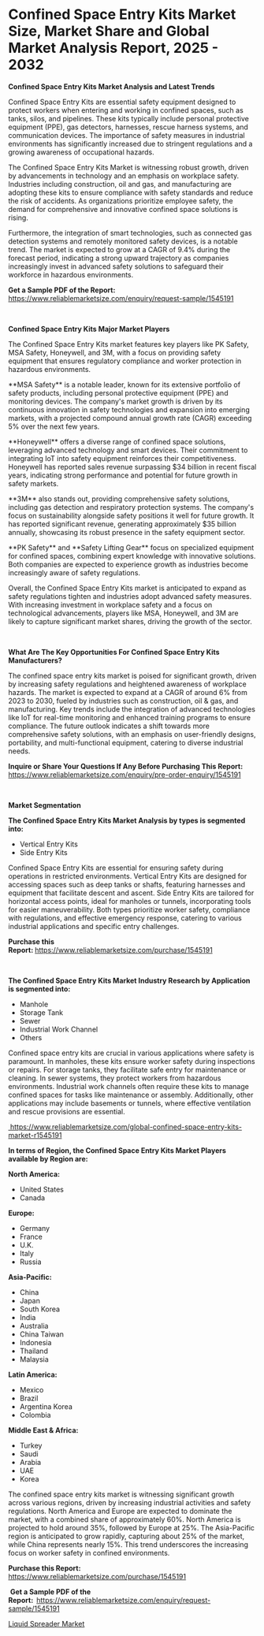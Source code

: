 <p><h1>Confined Space Entry Kits Market Size, Market Share and Global Market Analysis Report, 2025 - 2032</h1></p><p><strong>Confined Space Entry Kits Market Analysis and Latest Trends</strong></p>
<p><p>Confined Space Entry Kits are essential safety equipment designed to protect workers when entering and working in confined spaces, such as tanks, silos, and pipelines. These kits typically include personal protective equipment (PPE), gas detectors, harnesses, rescue harness systems, and communication devices. The importance of safety measures in industrial environments has significantly increased due to stringent regulations and a growing awareness of occupational hazards.</p><p>The Confined Space Entry Kits Market is witnessing robust growth, driven by advancements in technology and an emphasis on workplace safety. Industries including construction, oil and gas, and manufacturing are adopting these kits to ensure compliance with safety standards and reduce the risk of accidents. As organizations prioritize employee safety, the demand for comprehensive and innovative confined space solutions is rising. </p><p>Furthermore, the integration of smart technologies, such as connected gas detection systems and remotely monitored safety devices, is a notable trend. The market is expected to grow at a CAGR of 9.4% during the forecast period, indicating a strong upward trajectory as companies increasingly invest in advanced safety solutions to safeguard their workforce in hazardous environments.</p></p>
<p><strong>Get a Sample PDF of the Report:&nbsp;</strong> <a href="https://www.reliablemarketsize.com/enquiry/request-sample/1545191?utm_campaign=2218&utm_medium=2&utm_source=Github&utm_content=ia&utm_term=17022025&utm_id=confined-space-entry-kits">https://www.reliablemarketsize.com/enquiry/request-sample/1545191</a></p>
<p>&nbsp;</p>
<p><strong>Confined Space Entry Kits Major Market Players</strong></p>
<p><p>The Confined Space Entry Kits market features key players like PK Safety, MSA Safety, Honeywell, and 3M, with a focus on providing safety equipment that ensures regulatory compliance and worker protection in hazardous environments. </p><p>**MSA Safety** is a notable leader, known for its extensive portfolio of safety products, including personal protective equipment (PPE) and monitoring devices. The company's market growth is driven by its continuous innovation in safety technologies and expansion into emerging markets, with a projected compound annual growth rate (CAGR) exceeding 5% over the next few years.</p><p>**Honeywell** offers a diverse range of confined space solutions, leveraging advanced technology and smart devices. Their commitment to integrating IoT into safety equipment reinforces their competitiveness. Honeywell has reported sales revenue surpassing $34 billion in recent fiscal years, indicating strong performance and potential for future growth in safety markets.</p><p>**3M** also stands out, providing comprehensive safety solutions, including gas detection and respiratory protection systems. The company's focus on sustainability alongside safety positions it well for future growth. It has reported significant revenue, generating approximately $35 billion annually, showcasing its robust presence in the safety equipment sector.</p><p>**PK Safety** and **Safety Lifting Gear** focus on specialized equipment for confined spaces, combining expert knowledge with innovative solutions. Both companies are expected to experience growth as industries become increasingly aware of safety regulations.</p><p>Overall, the Confined Space Entry Kits market is anticipated to expand as safety regulations tighten and industries adopt advanced safety measures. With increasing investment in workplace safety and a focus on technological advancements, players like MSA, Honeywell, and 3M are likely to capture significant market shares, driving the growth of the sector.</p></p>
<p>&nbsp;</p>
<p><strong>What Are The Key Opportunities For Confined Space Entry Kits Manufacturers?</strong></p>
<p><p>The confined space entry kits market is poised for significant growth, driven by increasing safety regulations and heightened awareness of workplace hazards. The market is expected to expand at a CAGR of around 6% from 2023 to 2030, fueled by industries such as construction, oil & gas, and manufacturing. Key trends include the integration of advanced technologies like IoT for real-time monitoring and enhanced training programs to ensure compliance. The future outlook indicates a shift towards more comprehensive safety solutions, with an emphasis on user-friendly designs, portability, and multi-functional equipment, catering to diverse industrial needs.</p></p>
<p><strong>Inquire or Share Your Questions If Any Before Purchasing This Report:</strong> <a href="https://www.reliablemarketsize.com/enquiry/pre-order-enquiry/1545191?utm_campaign=2218&utm_medium=2&utm_source=Github&utm_content=ia&utm_term=17022025&utm_id=confined-space-entry-kits">https://www.reliablemarketsize.com/enquiry/pre-order-enquiry/1545191</a></p>
<p>&nbsp;</p>
<p><strong>Market Segmentation</strong></p>
<p><strong>The Confined Space Entry Kits Market Analysis by types is segmented into:</strong></p>
<p><ul><li>Vertical Entry Kits</li><li>Side Entry Kits</li></ul></p>
<p><p>Confined Space Entry Kits are essential for ensuring safety during operations in restricted environments. Vertical Entry Kits are designed for accessing spaces such as deep tanks or shafts, featuring harnesses and equipment that facilitate descent and ascent. Side Entry Kits are tailored for horizontal access points, ideal for manholes or tunnels, incorporating tools for easier maneuverability. Both types prioritize worker safety, compliance with regulations, and effective emergency response, catering to various industrial applications and specific entry challenges.</p></p>
<p><strong>Purchase this Report:&nbsp;</strong><a href="https://www.reliablemarketsize.com/purchase/1545191?utm_campaign=2218&utm_medium=2&utm_source=Github&utm_content=ia&utm_term=17022025&utm_id=confined-space-entry-kits">https://www.reliablemarketsize.com/purchase/1545191</a></p>
<p>&nbsp;</p>
<p><strong>The Confined Space Entry Kits Market Industry Research by Application is segmented into:</strong></p>
<p><ul><li>Manhole</li><li>Storage Tank</li><li>Sewer</li><li>Industrial Work Channel</li><li>Others</li></ul></p>
<p><p>Confined space entry kits are crucial in various applications where safety is paramount. In manholes, these kits ensure worker safety during inspections or repairs. For storage tanks, they facilitate safe entry for maintenance or cleaning. In sewer systems, they protect workers from hazardous environments. Industrial work channels often require these kits to manage confined spaces for tasks like maintenance or assembly. Additionally, other applications may include basements or tunnels, where effective ventilation and rescue provisions are essential.</p></p>
<p><a href="https://www.reliablemarketsize.com/global-confined-space-entry-kits-market-r1545191?utm_campaign=2218&utm_medium=2&utm_source=Github&utm_content=ia&utm_term=17022025&utm_id=confined-space-entry-kits">&nbsp;https://www.reliablemarketsize.com/global-confined-space-entry-kits-market-r1545191</a></p>
<p><strong>In terms of Region, the Confined Space Entry Kits Market Players available by Region are:</strong></p>
<p>
    <p> <strong> North America: </strong>
        <ul>
            <li>United States</li>
            <li>Canada</li>
        </ul>
        </p> 
    <p> <strong> Europe: </strong>
        <ul>
            <li>Germany</li>
            <li>France</li>
            <li>U.K.</li>
            <li>Italy</li>
            <li>Russia</li>
        </ul>
        </p> 
    <p> <strong> Asia-Pacific: </strong>
        <ul>
            <li>China</li>
            <li>Japan</li>
            <li>South Korea</li>
            <li>India</li>
            <li>Australia</li>
            <li>China Taiwan</li>
            <li>Indonesia</li>
            <li>Thailand</li>
            <li>Malaysia</li>
        </ul>
        </p> 
    <p> <strong> Latin America: </strong>
        <ul>
            <li>Mexico</li>
            <li>Brazil</li>
            <li>Argentina Korea</li>
            <li>Colombia</li>
        </ul>
        </p> 
    <p> <strong> Middle East & Africa: </strong>
        <ul>
            <li>Turkey</li>
            <li>Saudi</li>
            <li>Arabia</li>
            <li>UAE</li>
            <li>Korea</li>
        </ul>
    </p>
    </p>
<p><p>The confined space entry kits market is witnessing significant growth across various regions, driven by increasing industrial activities and safety regulations. North America and Europe are expected to dominate the market, with a combined share of approximately 60%. North America is projected to hold around 35%, followed by Europe at 25%. The Asia-Pacific region is anticipated to grow rapidly, capturing about 25% of the market, while China represents nearly 15%. This trend underscores the increasing focus on worker safety in confined environments.</p></p>
<p><strong>Purchase this Report: </strong><a href="https://www.reliablemarketsize.com/purchase/1545191?utm_campaign=2218&utm_medium=2&utm_source=Github&utm_content=ia&utm_term=17022025&utm_id=confined-space-entry-kits">https://www.reliablemarketsize.com/purchase/1545191</a></p>
<p>&nbsp;<strong>Get a Sample PDF of the Report:&nbsp;&nbsp;</strong><a href="https://www.reliablemarketsize.com/enquiry/request-sample/1545191?utm_campaign=2218&utm_medium=2&utm_source=Github&utm_content=ia&utm_term=17022025&utm_id=confined-space-entry-kits">https://www.reliablemarketsize.com/enquiry/request-sample/1545191</a></p>
<p><strong></strong></p>
<p><p><a href="https://github.com/edacruz6/Market-Research-Report-List-1/blob/main/liquid-spreader-market.md?utm_campaign=2218&utm_medium=2&utm_source=Github&utm_content=ia&utm_term=17022025&utm_id=confined-space-entry-kits">Liquid Spreader Market</a></p></p>